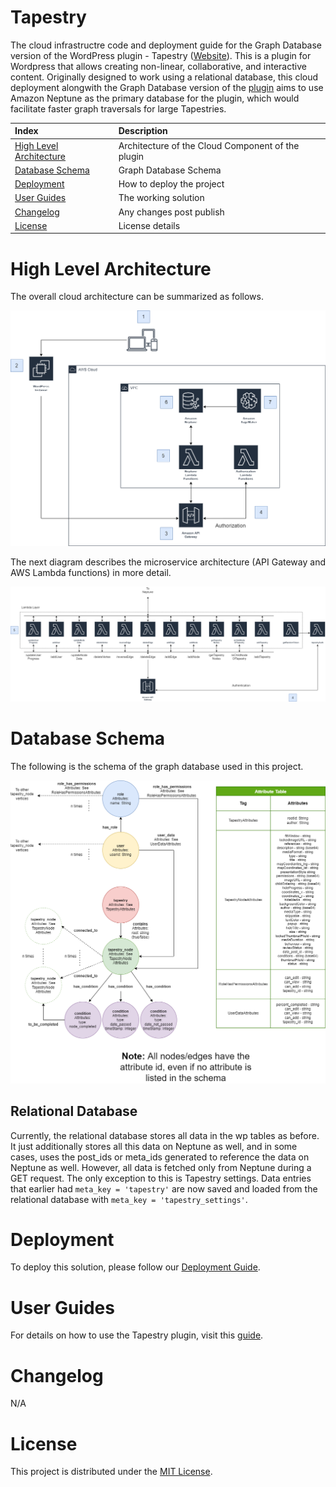 # Tapestry

The cloud infrastructre code and deployment guide for the Graph Database version of the WordPress plugin - Tapestry ([Website](https://www.home.tapestry-tool.com/)). This is a plugin for Wordpress that allows creating non-linear, collaborative, and interactive content. Originally designed to work using a relational database, this cloud deployment alongwith the Graph Database version of the [plugin](https://github.com/UBC-CIC/tapestry-wp-graphDB) aims to use Amazon Neptune as the primary database for the plugin, which would facilitate faster graph traversals for large Tapestries.

| Index                                                 | Description                                               |
|:------------------------------------------------------|:----------------------------------------------------------| 
| [High Level Architecture](#High-Level-Architecture)   | Architecture of the Cloud Component of the plugin         |
| [Database Schema](#database-schema)                   | Graph Database Schema                                     |
| [Deployment](#deployment)                             | How to deploy the project                                 |
| [User Guides](#User-Guides)                           | The working solution                                      |
| [Changelog](#Changelog)                               | Any changes post publish                                  |
| [License](#License)                                   | License details                                           |


# High Level Architecture
The overall cloud architecture can be summarized as follows.

![Architecture1](docs/images/arch.png)

The next diagram describes the microservice architecture (API Gateway and AWS Lambda functions) in more detail.

![Architecture2](docs/images/arch2.png)

# Database Schema
The following is the schema of the graph database used in this project.

![Schema](docs/images/schema.png "Schema")

## Relational Database
Currently, the relational database stores all data in the wp tables as before. It just additionally stores all this data on Neptune as well, and in some cases, uses the post_ids or meta_ids generated to reference the data on Neptune as well. However, all data is fetched only from Neptune during a GET request. The only exception to this is Tapestry settings. Data entries that earlier had `meta_key = 'tapestry'` are now saved and loaded from the relational database with `meta_key = 'tapestry_settings'`. 

# Deployment
To deploy this solution, please follow our [Deployment Guide](docs/deployment.md).

# User Guides
For details on how to use the Tapestry plugin, visit this [guide](https://www.home.tapestry-tool.com/guides).

# Changelog
N/A

# License
This project is distributed under the [MIT License](LICENSE).
